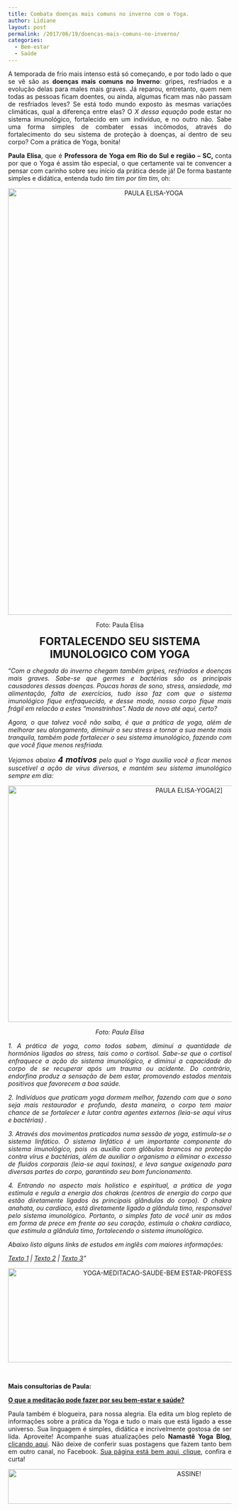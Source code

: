 ```yaml
---
title: Combata doenças mais comuns no inverno com o Yoga.
author: Lidiane
layout: post
permalink: /2017/06/19/doencas-mais-comuns-no-inverno/
categories:
  - Bem-estar
  - Saúde
---
```

<p style="text-align: justify;">
  A temporada de frio mais intenso está só começando, e por todo lado o que se vê são as <strong>doenças mais comuns no Inverno</strong>: gripes, resfriados e a evolução delas para males mais graves. Já reparou, entretanto, quem nem todas as pessoas ficam doentes, ou ainda, algumas ficam mas não passam de resfriados leves? Se está todo mundo exposto às mesmas variações climáticas, qual a diferença entre elas? O <em>X dessa equação</em> pode estar no sistema imunológico, fortalecido em um indivíduo, e no outro não. Sabe uma forma simples de combater essas incômodos, através do fortalecimento do seu sistema de proteção à doenças, aí dentro de seu corpo? Com a prática de Yoga, bonita!
</p>

<p style="text-align: justify;">
  <strong>Paula Elisa</strong>, que é <strong>Professora de Yoga em Rio do Sul e região &#8211; SC, </strong>conta por que o Yoga é assim tão especial, o que certamente vai te convencer a pensar com carinho sobre seu início da prática desde já! De forma bastante simples e didática, entenda tudo <em>tim tim por tim tim</em>, oh:
</p>

<p align="center">
  <img class="alignnone size-full wp-image-13912" src="https://www.trololodemulher.com.br/2017/06/PAULA-ELISA-YOGA.jpg" alt="PAULA ELISA-YOGA" width="641" height="960" />
</p>

<p align="center">
  Foto: Paula Elisa
</p>

<p align="center">
  <strong><span style="font-size: x-large;">FORTALECENDO SEU SISTEMA IMUNOLOGICO COM YOGA</span></strong>
</p>

<p style="text-align: justify;" align="justify">
  “<em>Com a chegada do inverno chegam também gripes, resfriados e doenças mais graves. Sabe-se que germes e bactérias são os principais causadores dessas doenças. Poucas horas de sono, stress, ansiedade, má alimentação, falta de exercícios, tudo isso faz com que o sistema imunológico fique enfraquecido, e desse modo, nosso corpo fique mais frágil em relacão a estes “monstrinhos”. Nada de novo até aqui, certo? </em>
</p>

<p style="text-align: justify;" align="justify">
  <em>Agora, o que talvez você não saiba, é que a prática de yoga, além de melhorar seu alongamento, diminuir o seu stress e tornar a sua mente mais tranquila, também pode fortalecer o seu sistema imunológico, fazendo com que você fique menos resfriada. </em>
</p>

<p style="text-align: justify;" align="justify">
  <em>Vejamos abaixo <strong><span style="font-size: large;">4 motivos</span></strong> pelo qual o Yoga auxilia você a ficar menos suscetível a ação de vírus diversos, e mantém seu sistema imunológico sempre em dia:</em><span style="font-family: inherit; font-style: inherit; font-weight: inherit;"> </span>
</p>

<p align="center">
  <img class="alignnone size-full wp-image-13913" src="https://www.trololodemulher.com.br/2017/06/PAULA-ELISA-YOGA2.jpg" alt="PAULA ELISA-YOGA[2]" width="800" height="532" />
</p>

<p align="center">
  <em>Foto: Paula Elisa</em>
</p>

<p align="justify">
  <em>1. A prática de yoga, como todos sabem, diminui a quantidade de hormônios ligados ao stress, tais como o cortisol. Sabe-se que o cortisol enfraquece a ação do sistema imunológico, e diminui a capacidade do corpo de se recuperar após um trauma ou acidente. Do contrário, endorfina produz a sensação de bem estar, promovendo estados mentais positivos que favorecem a boa saúde. </em>
</p>

<p align="justify">
  <em>2. Indivíduos que praticam yoga dormem melhor, fazendo com que o sono seja mais restaurador e profundo, desta maneira, o corpo tem maior chance de se fortalecer e lutar contra agentes externos (leia-se aqui vírus e bactérias) . </em>
</p>

<p align="justify">
  <em>3. Através dos movimentos praticados numa sessão de yoga, estimula-se o sistema linfático. O sistema linfático é um importante componente do sistema imunológico, pois os auxilia com glóbulos brancos na proteção contra vírus e bactérias, além de auxiliar o organismo a eliminar o excesso de fluidos corporais (leia-se aqui toxinas), e leva sangue oxigenado para diversas partes do corpo, garantindo seu bom funcionamento. </em>
</p>

<p align="justify">
  <em>4. Entrando no aspecto mais holístico e espiritual, a prática de yoga estimula e regula a energia dos chakras (centros de energia do corpo que estão diretamente ligados às principais glândulas do corpo). O chakra anahata, ou cardíaco, está diretamente ligado a glândula timo, responsável pelo sistema imunológico. Portanto, o simples fato de você unir as mãos em forma de prece em frente ao seu coração, estimula o chakra cardíaco, que estimula a glândula timo, fortalecendo o sistema imunológico. </em>
</p>

<p align="justify">
  <em>Abaixo listo alguns links de estudos em inglês com maiores informações: </em>
</p>

<p align="justify">
  <a href="https://www.ncbi.nlm.nih.gov/pubmed/26181573" target="_blank" rel="noopener noreferrer"><em>Texto 1</em></a><em> | </em><a href="https://www.ncbi.nlm.nih.gov/pmc/articles/PMC3099098/" target="_blank" rel="noopener noreferrer"><em>Texto 2</em></a><em> | </em><a href="https://www.ncbi.nlm.nih.gov/pmc/articles/PMC4623627/" target="_blank" rel="noopener noreferrer"><em>Texto 3</em></a><em>”</em>
</p>

<p align="center">
  <img class="alignnone size-full wp-image-10568" src="https://www.trololodemulher.com.br/2014/11/YOGA-MEDITACAO-SAUDE-BEM-ESTAR-PROFESSORA-PAULA-ELISA2.png" alt="YOGA-MEDITACAO-SAUDE-BEM ESTAR-PROFESSORA-PAULA ELISA[2]" width="800" height="212" />
</p>

&nbsp;

**Mais consultorias de Paula:**

<a href="http://www.trololodemulher.com.br/2014/11/07/meditacao-bem-estar-saude/" target="_blank" rel="noopener noreferrer"><strong>O que a meditação pode fazer por seu bem-estar e saúde?</strong></a>

<p align="justify">
  Paula também é blogueira, para nossa alegria. Ela edita um blog repleto de informações sobre a prática da Yoga e tudo o mais que está ligado a esse universo. Sua linguagem é simples, didática e incrivelmente gostosa de ser lida. Aproveite! Acompanhe suas atualizações pelo <strong>Namastê Yoga Blog</strong>, <a href="http://www.namasteyoga.com.br/" target="_blank" rel="noopener noreferrer">clicando aqui</a>. Não deixe de conferir suas postagens que fazem tanto bem em outro canal, no Facebook. <a href="https://www.facebook.com/namasteyoga2" target="_blank" rel="noopener noreferrer">Sua página está bem aqui, clique</a>, confira e curta!
</p>

<p align="center">
  <a href="http://feedburner.google.com/fb/a/mailverify?uri=blogbichafemea&loc=pt_BR" target="_blank" rel="noopener noreferrer"><img class="alignnone size-full wp-image-10439" src="https://www.trololodemulher.com.br/2014/09/ASSINE.png" alt="ASSINE!" width="800" height="78" /></a>
</p>

<p align="justify">